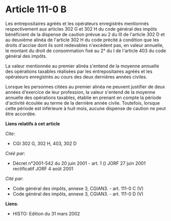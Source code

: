 # Article 111-0 B

Les entrepositaires agréés et les opérateurs enregistrés mentionnés respectivement aux articles 302 G et 302 H du code
général des impôts bénéficient de la dispense de caution prévue au 2 du III de l'article 302 D et au deuxième alinéa de
l'article 302 H du code précité à condition que les droits d'accise dont ils sont redevables n'excèdent pas, en valeur
annuelle, le montant du droit de consommation fixé au 2° du I de l'article 403 du code général des impôts.

La valeur mentionnée au premier alinéa s'entend de la moyenne annuelle des opérations taxables réalisées par les
entrepositaires agréés et les opérateurs enregistrés au cours des deux dernières années civiles.

Lorsque les personnes citées au premier alinéa ne peuvent justifier de deux années d'exercice de leur profession, la valeur
s'entend de la moyenne annuelle des opérations taxables, établie en prenant en compte la période d'activité écoulée au terme
de la dernière année civile. Toutefois, lorsque cette période est inférieure à huit mois, aucune dispense de caution ne peut
être accordée.

**Liens relatifs à cet article**

_Cite_:

  - CGI 302 G, 302 H, 403, 302 D

_Créé par_:

  - Décret n°2001-542 du 20 juin 2001 - art. 1 () JORF 27 juin 2001 rectificatif JORF 4 août 2001

_Cité par_:

  - Code général des impôts, annexe 3, CGIAN3. - art. 111-0 C (V)
  - Code général des impôts, annexe 3, CGIAN3. - art. 111-0 D (V)

**Liens**:

  - HISTO: Edition du 31 mars 2002
